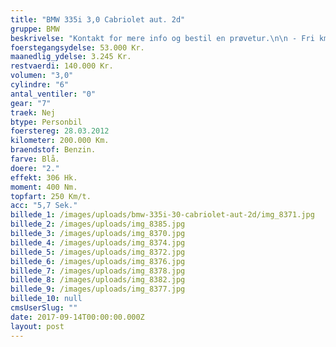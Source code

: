 ```yaml
---
title: "BMW 335i 3,0 Cabriolet aut. 2d"
gruppe: BMW
beskrivelse: "Kontakt for mere info og bestil en prøvetur.\n\n - Fri km. \n\n - Klar til levering.\n\n - Mulighed for mekaniskgaranti.\n\n  ✔ Ingen km-begrænsning: Kør så meget du vil i hele perioden.\n\n ✔ Garantiforsikring tilbydes: Ingen uventede værksteds regninger.\n\n ✔ Mulighed for billig forsikring \n\n ✔ Vaskekort til Cirkel K: Vask bilen i hele landet hos Cirkel K.\n\n ✔ Skal vi hjælpe dig med at finde drømmebilen, tilbyder vi Danmarks bedste leasingpakker.\n\n  \n"
foerstegangsydelse: 53.000 Kr.
maanedlig_ydelse: 3.245 Kr.
restvaerdi: 140.000 Kr.
volumen: "3,0"
cylindre: "6"
antal_ventiler: "0"
gear: "7"
traek: Nej
btype: Personbil
foerstereg: 28.03.2012
kilometer: 200.000 Km.
braendstof: Benzin.
farve: Blå.
doere: "2."
effekt: 306 Hk.
moment: 400 Nm.
topfart: 250 Km/t.
acc: "5,7 Sek."
billede_1: /images/uploads/bmw-335i-30-cabriolet-aut-2d/img_8371.jpg
billede_2: /images/uploads/img_8385.jpg
billede_3: /images/uploads/img_8370.jpg
billede_4: /images/uploads/img_8374.jpg
billede_5: /images/uploads/img_8372.jpg
billede_6: /images/uploads/img_8376.jpg
billede_7: /images/uploads/img_8378.jpg
billede_8: /images/uploads/img_8382.jpg
billede_9: /images/uploads/img_8377.jpg
billede_10: null
cmsUserSlug: ""
date: 2017-09-14T00:00:00.000Z
layout: post
---
```


